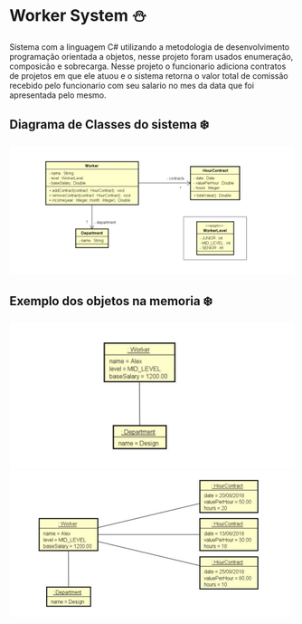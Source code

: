 # Worker System :snowman:
Sistema com a linguagem C# utilizando a metodologia de desenvolvimento programação orientada a objetos, nesse projeto foram usados enumeração, composicão e sobrecarga. Nesse projeto o funcionario adiciona contratos de projetos em que ele atuou e o sistema retorna o valor total de comissão recebido pelo funcionario com seu salario no mes da data que foi apresentada pelo mesmo.

## Diagrama de Classes do sistema :snowflake:
![](https://github.com/DiegoLins10/Worker/blob/master/UML.png)

## Exemplo dos objetos na memoria :snowflake:
![](https://github.com/DiegoLins10/Worker/blob/master/uml1.png)
![](https://github.com/DiegoLins10/Worker/blob/master/uml2.png)
